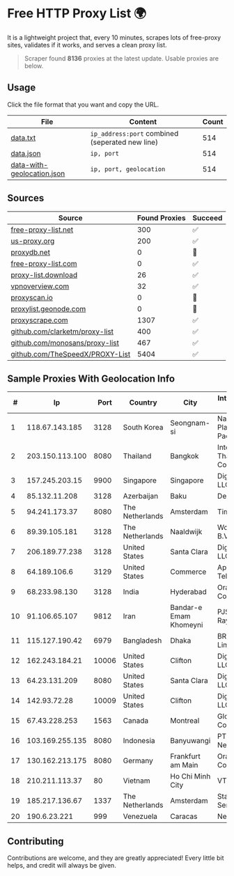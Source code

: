 
# Free HTTP Proxy List 🌍

It is a lightweight project that, every 10 minutes, scrapes lots of free-proxy sites, validates if it works, and serves a clean proxy list.


> Scraper found **8136** proxies at the latest update. Usable proxies are below.

## Usage

Click the file format that you want and copy the URL.


|File|Content|Count|
|----|-------|-----|
|[data.txt](https://raw.githubusercontent.com/themiralay/Proxy-List-World/master/data.txt)|`ip_address:port` combined (seperated new line)|514|
|[data.json](https://raw.githubusercontent.com/themiralay/Proxy-List-World/master/data.json)|`ip, port`|514|
|[data-with-geolocation.json](https://raw.githubusercontent.com/themiralay/Proxy-List-World/master/data-with-geolocation.json)|`ip, port, geolocation`|514|

## Sources

|Source|Found Proxies|Succeed|
|------|-------------|-------|
|[free-proxy-list.net](https://free-proxy-list.net)|300|✅|
|[us-proxy.org](https://www.us-proxy.org)|200|✅|
|[proxydb.net](http://proxydb.net)|0|🚫|
|[free-proxy-list.com](https://free-proxy-list.com/?page=&port=&type%5B%5D=http&type%5B%5D=https&up_time=0&search=Search)|0|✅|
|[proxy-list.download](https://www.proxy-list.download/HTTP)|26|✅|
|[vpnoverview.com](https://vpnoverview.com/privacy/anonymous-browsing/free-proxy-servers)|32|✅|
|[proxyscan.io](https://www.proxyscan.io)|0|🚫|
|[proxylist.geonode.com](https://proxylist.geonode.com/api/proxy-list?limit=300&page=1&sort_by=lastChecked&sort_type=desc&protocols=http,https)|0|🚫|
|[proxyscrape.com](https://api.proxyscrape.com/v2/?request=displayproxies&protocol=http&timeout=10000&country=all&ssl=all&anonymity=all)|1307|✅|
|[github.com/clarketm/proxy-list](https://raw.githubusercontent.com/clarketm/proxy-list/master/proxy-list-raw.txt)|400|✅|
|[github.com/monosans/proxy-list](https://raw.githubusercontent.com/monosans/proxy-list/main/proxies/http.txt)|467|✅|
|[github.com/TheSpeedX/PROXY-List](https://raw.githubusercontent.com/TheSpeedX/PROXY-List/master/http.txt)|5404|✅|


## Sample Proxies With Geolocation Info

|#|Ip|Port|Country|City|Internet Service Provider|
|-|--|----|-------|----|-------------------------|
|1|118.67.143.185|3128|South Korea|Seongnam-si|Naver Business Platform Asia Pacific Pte. Ltd.|
|2|203.150.113.100|8080|Thailand|Bangkok|Internet Thailand Company Ltd.|
|3|157.245.203.15|9900|Singapore|Singapore|DigitalOcean, LLC|
|4|85.132.11.208|3128|Azerbaijan|Baku|Delta|
|5|94.241.173.37|8080|The Netherlands|Amsterdam|TimeWeb Ltd.|
|6|89.39.105.181|3128|The Netherlands|Naaldwijk|WorldStream B.V.|
|7|206.189.77.238|3128|United States|Santa Clara|DigitalOcean, LLC|
|8|64.189.106.6|3129|United States|Commerce|Apogee Telecom Inc.|
|9|68.233.98.130|3128|India|Hyderabad|Oracle Corporation|
|10|91.106.65.107|9812|Iran|Bandar-e Emam Khomeyni|PJSC "Badr Rayan Jonoob"|
|11|115.127.190.42|6979|Bangladesh|Dhaka|BRACNet Limited|
|12|162.243.184.21|10006|United States|Clifton|DigitalOcean, LLC|
|13|64.23.131.209|8080|United States|Santa Clara|DigitalOcean, LLC|
|14|142.93.72.28|10009|United States|Clifton|DigitalOcean, LLC|
|15|67.43.228.253|1563|Canada|Montreal|GloboTech Communications|
|16|103.169.255.135|8080|Indonesia|Banyuwangi|PT Master Star Network|
|17|130.162.213.175|8080|Germany|Frankfurt am Main|Oracle Corporation|
|18|210.211.113.37|80|Vietnam|Ho Chi Minh City|VTDC|
|19|185.217.136.67|1337|The Netherlands|Amsterdam|Stallion Network Services Limited|
|20|190.6.23.221|999|Venezuela|Caracas|Net Uno|



## Contributing

Contributions are welcome, and they are greatly appreciated! Every
little bit helps, and credit will always be given.

